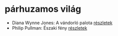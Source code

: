 # párhuzamos világ

- Diana Wynne Jones: A vándorló palota [részletek](../_details/Diana%20Wynne%20Jones.md#id_1413)
- Philip Pullman: Északi fény [részletek](../_details/Philip%20Pullman.md#id_1219)
